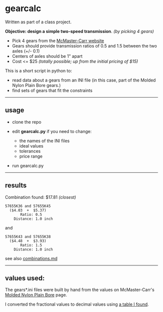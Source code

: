 gearcalc
========

Written as part of a class project.

**Objective: design a simple two-speed transmission**. *(by picking 4 gears)*
+ Pick 4 gears from the [McMaster-Carr website](http://www.mcmaster.com/#standard-gears/)
+ Gears should provide transmission ratios of 0.5 and 1.5 between the two axles (+/- 0.1)
+ Centers of axles should be 1" apart
+ Cost <= $25 *(totally possible; up from the initial pricing of $15)*

This is a short script in python to:
+ read data about a gears from an INI file (in this case, part of the Molded Nylon Plain Bore gears.)
+ find sets of gears that fit the constraints

---------------------------------------

usage
-----

+ clone the repo
+ edit **gearcalc.py** if you need to change:

	+ the names of the INI files
	+ ideal values
	+ tolerances
	+ price range

+ run gearcalc.py

---------------------------------------

results
-------

Combination found: $17.81 *(closest)*

    57655K36 and 57655K45
      ($4.03  +  $5.37)
           Ratio: 0.5
        Distance: 1.0 inch

and

    57655K43 and 57655K38
      ($4.48  +  $3.93)
           Ratio: 1.5
        Distance: 1.0 inch

see also [combinations.md](combinations.md)

---------------------------------------

values used:
------------
The gears*.ini files were built by hand from the values on McMaster-Carr's [Molded Nylon Plain Bore](http://www.mcmaster.com/#standard-gears/=ly7dov) page.

I converted the fractional values to decimal values using [a table I found](http://www.seoconsultants.com/charts/inches-decimal/).

